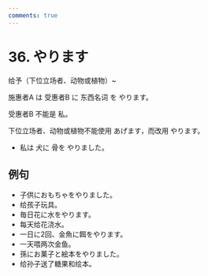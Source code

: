 ```yaml
---
comments: true
---
```


# 36. やります
给予（下位立场者、动物或植物）~

施惠者A は 受惠者B に 东西名词 を やります。

受惠者B 不能是 私。

下位立场者、动物或植物不能使用 あげます，而改用 やります。

- 私は 犬に 骨を やりました。

## 例句

- 子供におもちゃをやりました。
- 给孩子玩具。
- 毎日花に水をやります。
- 每天给花浇水。
- 一日に2回、金魚に餌をやります。
- 一天喂两次金鱼。
- 孫にお菓子と絵本をやりました。
- 给孙子送了糖果和绘本。

